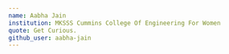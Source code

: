 ```yaml
---
name: Aabha Jain
institution: MKSSS Cummins College Of Engineering For Women
quote: Get Curious.
github_user: aabha-jain
---
```

